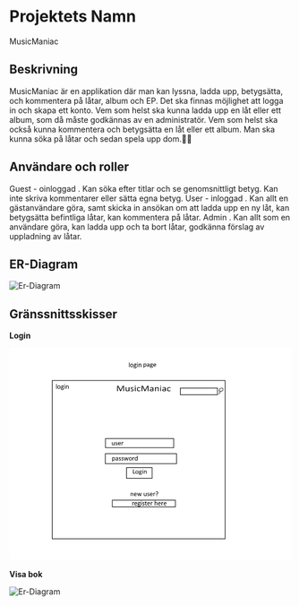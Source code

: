# Projektets Namn
MusicManiac

## Beskrivning

MusicManiac är en applikation där man kan lyssna, ladda upp, betygsätta, och kommentera på låtar, album och EP. Det ska finnas möjlighet att logga in och skapa ett konto. Vem som helst ska kunna ladda upp en låt eller ett album, som då måste godkännas av en administratör. Vem som helst ska också kunna kommentera och betygsätta en låt eller ett album. Man ska kunna söka på låtar och sedan spela upp dom.🏴‍☠️

## Användare och roller

Guest - oinloggad
. Kan söka efter titlar och se genomsnittligt betyg. Kan inte skriva kommentarer eller sätta egna betyg.
User - inloggad
. Kan allt en gästanvändare göra, samt skicka in ansökan om att ladda upp en ny låt, kan betygsätta befintliga låtar, kan kommentera på låtar. 
Admin 
. Kan allt som en användare göra, kan ladda upp och ta bort låtar, godkänna förslag av uppladning av låtar.

## ER-Diagram

![Er-Diagram](./er_diagram.png?raw=true "ER-diagram")

## Gränssnittsskisser

**Login**

![Er-Diagram](./ui_login.png?raw=true "ER-diagram")

**Visa bok**

![Er-Diagram](./ui_show_book.png?raw=true "ER-diagram")